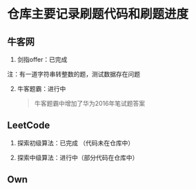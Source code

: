 # 仓库主要记录刷题代码和刷题进度

## 牛客网
1. 剑指offer：已完成

注：有一道字符串转整数的题，测试数据存在问题

2. 牛客题霸：进行中

    >牛客题霸中增加了华为2016年笔试题答案

## LeetCode

1. 探索初级算法：已完成 （代码未在仓库中）

2. 探索中级算法：进行中（部分代码在仓库中）

## Own

